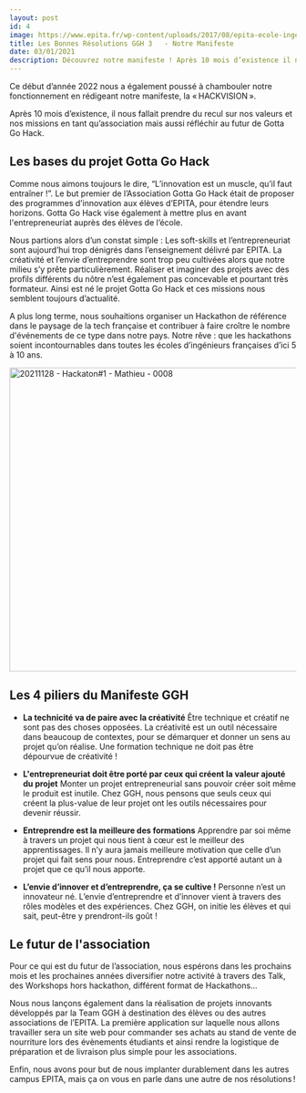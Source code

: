 ```yaml
---
layout: post
id: 4
image: https://www.epita.fr/wp-content/uploads/2017/08/epita-ecole-ingenieur-intelligence-informatique-tarifs-financement.jpg
title: Les Bonnes Résolutions GGH 3   - Notre Manifeste
date: 03/01/2021
description: Découvrez notre manifeste ! Après 10 mois d’existence il nous fallait prendre du recul sur nos valeurs et nos missions en tant qu’association mais aussi réfléchir au futur de Gotta Go Hack.
---
```


<hback>
<hcontent>
<p>
Ce début d’année 2022 nous a également poussé à chambouler notre fonctionnement en rédigeant notre manifeste, la « HACKVISION ». 

Après 10 mois d’existence, il nous fallait prendre du recul sur nos valeurs et nos missions en tant qu’association mais aussi réfléchir au futur de Gotta Go Hack. 


## Les bases du projet Gotta Go Hack
Comme nous aimons toujours le dire, “L’innovation est un muscle, qu’il faut entraîner !”. Le but premier de l’Association Gotta Go Hack était de proposer des programmes d’innovation aux élèves d’EPITA, pour étendre leurs horizons. Gotta Go Hack vise également à mettre plus en avant l'entrepreneuriat auprès des élèves de l’école.  

Nous partions alors d’un constat simple : Les soft-skills et l’entrepreneuriat sont aujourd’hui trop dénigrés dans l’enseignement délivré par EPITA. La créativité et l’envie d’entreprendre sont trop peu cultivées alors que notre milieu s’y prête particulièrement. Réaliser et imaginer des projets avec des profils différents du nôtre n’est également pas concevable et pourtant très formateur. Ainsi est né le projet Gotta Go Hack et ces missions nous semblent toujours d’actualité. 

A plus long terme, nous souhaitions organiser un Hackathon de référence dans le paysage de la tech française et contribuer à faire croître le nombre d'événements de ce type dans notre pays. Notre rêve : que les hackathons soient incontournables dans toutes les écoles d’ingénieurs françaises d’ici 5 à 10 ans. 


<a data-flickr-embed="true" href="https://www.flickr.com/photos/club-ephemere/51785842706/in/album-72177720295591573/" title="20211128 - Hackaton#1 - Mathieu - 0008"><img src="https://live.staticflickr.com/65535/51785842706_c63b3a3882_c.jpg" width="800" height="533" alt="20211128 - Hackaton#1 - Mathieu - 0008"></a>


## Les 4 piliers du Manifeste GGH
- **La technicité va de paire avec la créativité**
Être technique et créatif ne sont pas des choses opposées. La créativité est un outil nécessaire dans beaucoup de contextes, pour se démarquer et donner un sens au projet qu’on réalise. Une formation technique ne doit pas être dépourvue de créativité ! 


- **L'entrepreneuriat doit être porté par ceux qui créent la valeur ajouté du projet**
Monter un projet entrepreneurial sans pouvoir créer soit même le produit est inutile. Chez GGH, nous pensons que seuls ceux qui créent la plus-value de leur projet ont les outils nécessaires pour devenir réussir. 


- **Entreprendre est la meilleure des formations**
Apprendre par soi même à travers un projet qui nous tient à cœur est le meilleur des apprentissages. Il n’y aura jamais meilleure motivation que celle d’un projet qui fait sens pour nous. Entreprendre c’est apporté autant un à projet que ce qu’il nous apporte.


- **L’envie d’innover et d’entreprendre, ça se cultive !**
Personne n’est un innovateur né. L’envie d’entreprendre et d’innover vient à travers des rôles modèles et des expériences. Chez GGH, on initie les élèves et qui sait, peut-être y prendront-ils goût ! 

## Le futur de l'association

Pour ce qui est du futur de l’association, nous espérons dans les prochains mois et les prochaines années diversifier notre activité à travers des Talk, des Workshops hors hackathon, différent format de Hackathons… 

Nous nous lançons également dans la réalisation de projets innovants développés par la Team GGH à destination des élèves ou des autres associations de l’EPITA. La première application sur laquelle nous allons travailler sera un site web pour commander ses achats au stand de vente de nourriture lors des évènements étudiants et ainsi rendre la logistique de préparation et de livraison plus simple pour les associations. 

Enfin, nous avons pour but de nous implanter durablement dans les autres campus EPITA, mais ça on vous en parle dans une autre de nos résolutions ! 


</hcontent>
</hback>